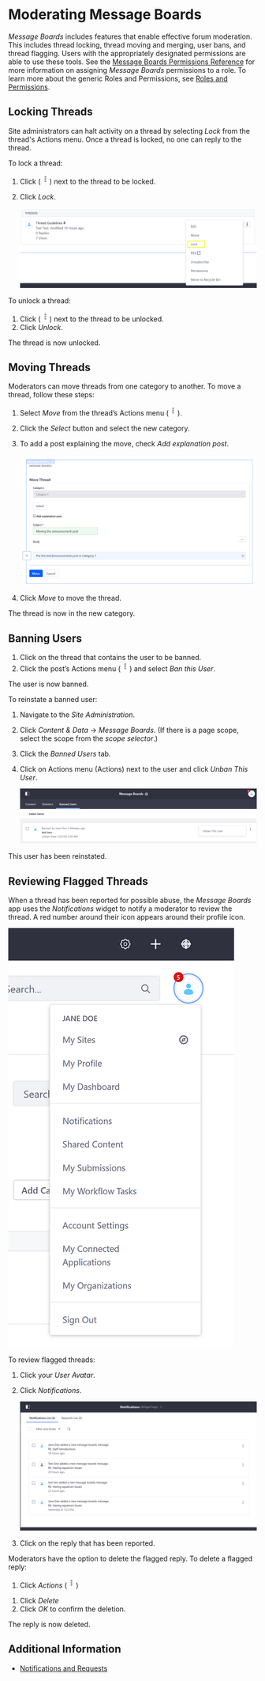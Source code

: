 # Moderating Message Boards

_Message Boards_ includes features that enable effective forum moderation. This includes thread locking, thread moving and merging, user bans, and thread flagging. Users with the appropriately designated permissions are able to use these tools. See the [Message Boards Permissions Reference](./message-boards-permissions-reference.md) for more information on assigning _Message Boards_ permissions to a role. To learn more about the generic Roles and Permissions, see [Roles and Permissions](https://help.liferay.com/hc/articles/360017895212-Roles-and-Permissions).

## Locking Threads

Site administrators can halt activity on a thread by selecting _Lock_ from the thread's Actions menu. Once a thread is locked, no one can reply to the thread.

To lock a thread:

1. Click (![Actions](../../../images/icon-actions.png)) next to the thread to be locked.
1. Click _Lock_.

    ![Locking a Thread](./moderating-message-boards/images/02.png)

To unlock a thread:

1. Click (![Actions](../../../images/icon-actions.png)) next to the thread to be unlocked.
1. Click _Unlock_.

The thread is now unlocked.

## Moving Threads

Moderators can move threads from one category to another. To move a thread, follow these steps:

1. Select _Move_ from the thread’s Actions menu (![Actions](../../../images/icon-actions.png)).
1. Click the _Select_ button and select the new category.
1. To add a post explaining the move, check _Add explanation post_.

    ![Moving a Thread](./moderating-message-boards/images/03.png)

1. Click _Move_ to move the thread.

The thread is now in the new category.

## Banning Users

1. Click on the thread that contains the user to be banned.
1. Click the post’s Actions menu (![Actions](../../../images/icon-actions.png)) and select _Ban this User_.

<!-- Please re-take this screenshot with even more bland content ![Banning a user](./moderating-message-boards/images/04.png) -->

The user is now banned.

To reinstate a banned user:

1. Navigate to the _Site Administration_.
1. Click _Content & Data_ &rarr; _Message Boards_. (If there is a page scope, select the scope from the _scope selector_.)
1. Click the _Banned Users_ tab.
1. Click on Actions menu (Actions) next to the user and click _Unban This User_.

    ![Unbanning a user](./moderating-message-boards/images/05.png)

This user has been reinstated.

## Reviewing Flagged Threads

When a thread has been reported for possible abuse, the _Message Boards_ app uses the _Notifications_ widget to notify a moderator to review the thread. A red number around their icon appears around their profile icon.

![Notification icon](./moderating-message-boards/images/01.png)

To review flagged threads:

1. Click your _User Avatar_.

1. Click _Notifications_.

    ![Notifications widget displays message boards](./moderating-message-boards/images/06.png)

1. Click on the reply that has been reported.

Moderators have the option to delete the flagged reply. To delete a flagged reply:

1. Click _Actions_ (![Actions](../../../images/icon-actions.png))

<!-- screenshot -->

1. Click _Delete_
1. Click _OK_ to confirm the deletion.

The reply is now deleted.

## Additional Information

* [Notifications and Requests](../../05-notifications-and-requests/01-user-guide/README.rst)
